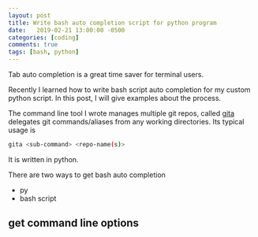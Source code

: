 ```yaml
---
layout: post
title: Write bash auto completion script for python program
date:   2019-02-21 13:00:00 -0500
categories: [coding]
comments: true
tags: [bash, python]
---
```



Tab auto completion is a great time saver for terminal users.

Recently I learned how to write bash script auto completion for my custom
python script.
In this post, I will give examples about the process.

The command line tool I wrote manages multiple git repos, called [gita]()
delegates git commands/aliases from any working directories.
Its typical usage is

```bash
gita <sub-command> <repo-name(s)>
```

It is written in python.

There are two ways to get bash auto completion

* py
* bash script

## get command line options

## 
